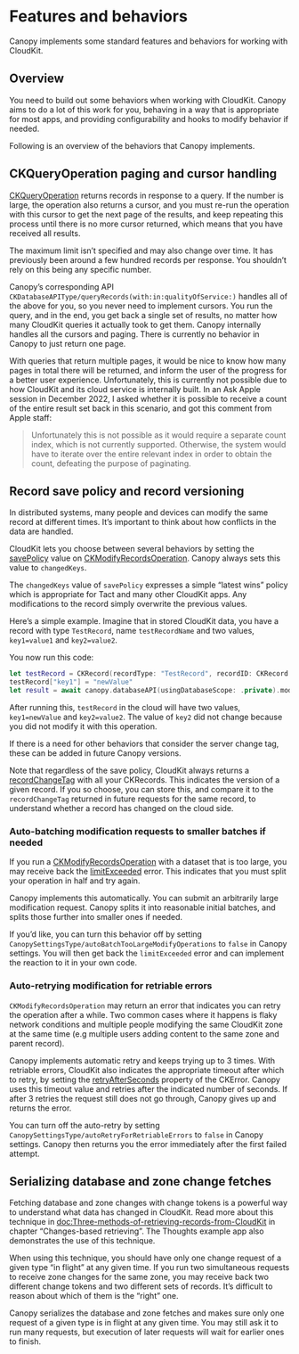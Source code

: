# Features and behaviors

Canopy implements some standard features and behaviors for working with CloudKit.

## Overview

You need to build out some behaviors when working with CloudKit. Canopy aims to do a lot of this work for you, behaving in a way that is appropriate for most apps, and providing configurability and hooks to modify behavior if needed.

Following is an overview of the behaviors that Canopy implements.

## CKQueryOperation paging and cursor handling

[CKQueryOperation](https://developer.apple.com/documentation/cloudkit/ckqueryoperation) returns records in response to a query. If the number is large, the operation also returns a cursor, and you must re-run the operation with this cursor to get the next page of the results, and keep repeating this process until there is no more cursor returned, which means that you have received all results.

The maximum limit isn’t specified and may also change over time. It has previously been around a few hundred records per response. You shouldn’t rely on this being any specific number.

Canopy’s corresponding API ``CKDatabaseAPIType/queryRecords(with:in:qualityOfService:)`` handles all of the above for you, so you never need to implement cursors. You run the query, and in the end, you get back a single set of results, no matter how many CloudKit queries it actually took to get them. Canopy internally handles all the cursors and paging. There is currently no behavior in Canopy to just return one page.

With queries that return multiple pages, it would be nice to know how many pages in total there will be returned, and inform the user of the progress for a better user experience. Unfortunately, this is currently not possible due to how CloudKit and its cloud service is internally built. In an Ask Apple session in December 2022, I asked whether it is possible to receive a count of the entire result set back in this scenario, and got this comment from Apple staff:

> Unfortunately this is not possible as it would require a separate count index, which is not currently supported. Otherwise, the system would have to iterate over the entire relevant index in order to obtain the count, defeating the purpose of paginating.

## Record save policy and record versioning

In distributed systems, many people and devices can modify the same record at different times. It’s important to think about how conflicts in the data are handled.

CloudKit lets you choose between several behaviors by setting the [savePolicy](https://developer.apple.com/documentation/cloudkit/ckmodifyrecordsoperation/1447488-savepolicy) value on [CKModifyRecordsOperation](https://developer.apple.com/documentation/cloudkit/ckmodifyrecordsoperation). Canopy always sets this value to `changedKeys`.

The `changedKeys` value of `savePolicy` expresses a simple “latest wins” policy which is appropriate for Tact and many other CloudKit apps. Any modifications to the record simply overwrite the previous values.

Here’s a simple example. Imagine that in stored CloudKit data, you have a record with type `TestRecord`, name `testRecordName` and two values, `key1=value1` and `key2=value2`.

You now run this code:

```swift
let testRecord = CKRecord(recordType: "TestRecord", recordID: CKRecord.ID(recordName: "testRecordName"))
testRecord["key1"] = "newValue"
let result = await canopy.databaseAPI(usingDatabaseScope: .private).modifyRecords(saving: [testRecord])
```

After running this, `testRecord` in the cloud will have two values, `key1=newValue` and `key2=value2`. The value of `key2` did not change because you did not modify it with this operation.

If there is a need for other behaviors that consider the server change tag, these can be added in future Canopy versions.

Note that regardless of the save policy, CloudKit always returns a [recordChangeTag](https://developer.apple.com/documentation/cloudkit/ckrecord/1462195-recordchangetag) with all your CKRecords. This indicates the version of a given record. If you so choose, you can store this, and compare it to the `recordChangeTag` returned in future requests for the same record, to understand whether a record has changed on the cloud side.

### Auto-batching modification requests to smaller batches if needed

If you run a [CKModifyRecordsOperation](https://developer.apple.com/documentation/cloudkit/ckmodifyrecordsoperation) with a dataset that is too large, you may receive back the [limitExceeded](https://developer.apple.com/documentation/cloudkit/ckerror/code/limitexceeded) error. This indicates that you must split your operation in half and try again.

Canopy implements this automatically. You can submit an arbitrarily large modification request. Canopy splits it into reasonable initial batches, and splits those further into smaller ones if needed.

If you’d like, you can turn this behavior off by setting ``CanopySettingsType/autoBatchTooLargeModifyOperations`` to `false` in Canopy settings. You will then get back the `limitExceeded` error and can implement the reaction to it in your own code.

### Auto-retrying modification for retriable errors

`CKModifyRecordsOperation` may return an error that indicates you can retry the operation after a while. Two common cases where it happens is flaky network conditions and multiple people modifying the same CloudKit zone at the same time (e.g multiple users adding content to the same zone and parent record).

Canopy implements automatic retry and keeps trying up to 3 times. With retriable errors, CloudKit also indicates the appropriate timeout after which to retry, by setting the [retryAfterSeconds](https://developer.apple.com/documentation/cloudkit/ckerror/2299866-retryafterseconds) property of the CKError. Canopy uses this timeout value and retries after the indicated number of seconds. If after 3 retries the request still does not go through, Canopy gives up and returns the error.

You can turn off the auto-retry by setting ``CanopySettingsType/autoRetryForRetriableErrors`` to `false` in Canopy settings. Canopy then returns you the error immediately after the first failed attempt.

## Serializing database and zone change fetches

Fetching database and zone changes with change tokens is a powerful way to understand what data has changed in CloudKit. Read more about this technique in <doc:Three-methods-of-retrieving-records-from-CloudKit> in chapter “Changes-based retrieving”. The Thoughts example app also demonstrates the use of this technique.

When using this technique, you should have only one change request of a given type “in flight” at any given time. If you run two simultaneous requests to receive zone changes for the same zone, you may receive back two different change tokens and two different sets of records. It’s difficult to reason about which of them is the “right” one.

Canopy serializes the database and zone fetches and makes sure only one request of a given type is in flight at any given time. You may still ask it to run many requests, but execution of later requests will wait for earlier ones to finish.
